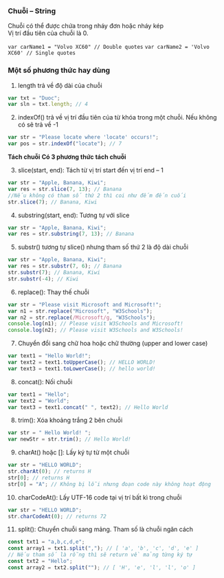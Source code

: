 ### Chuỗi – String

Chuỗi có thể được chứa trong nháy đơn hoặc nháy kép  
Vị trí đầu tiên của chuỗi là 0.

`var carName1 = "Volvo XC60" // Double quotes`
`var carName2 = 'Volvo XC60' // Single quotes`

### Một số phương thức hay dùng

1. length trả về độ dài của chuỗi

```javascript
var txt = "Duoc";
var sln = txt.length; // 4
```

2. indexOf() trả về vị trí đầu tiên của từ khóa trong một chuỗi. Nếu không có sẽ trả về -1

```javascript
var str = "Please locate where 'locate' occurs!";
var pos = str.indexOf("locate"); // 7
```

**Tách chuỗi**
**Có 3 phương thức tách chuỗi**

3. slice(start, end): Tách từ vị trí start đến vị trí end – 1

```javascript
var str = "Apple, Banana, Kiwi";
var res = str.slice(7, 13); // Banana
//Nếu không có tham số thứ 2 thì coi như đếm đến cuối
str.slice(7); // Banana, Kiwi
```

4. substring(start, end): Tương tự với slice

```javascript
var str = "Apple, Banana, Kiwi";
var res = str.substring(7, 13); // Banana
```

5. substr() tương tự slice() nhưng tham số thứ 2 là độ dài chuỗi

```javascript
var str = "Apple, Banana, Kiwi";
var res = str.substr(7, 6); // Banana
str.substr(7); // Banana, Kiwi
str.substr(-4); // Kiwi
```

6. replace(): Thay thế chuỗi

```javascript
var str = "Please visit Microsoft and Microsoft!";
var n1 = str.replace("Microsoft", "W3Schools");
var n2 = str.replace(/Microsoft/g, "W3Schools");
console.log(n1); // Please visit W3Schools and Microsoft!
console.log(n2); // Please visit W3Schools and W3Schools!
```

7. Chuyển đổi sang chữ hoa hoặc chữ thường (upper and lower case)

```javascript
var text1 = "Hello World!";
var text2 = text1.toUpperCase(); // HELLO WORLD!
var text3 = text1.toLowerCase(); // hello world!
```

8. concat(): Nối chuỗi

```javascript
var text1 = "Hello";
var text2 = "World";
var text3 = text1.concat(" ", text2); // Hello World
```

8. trim(): Xóa khoảng trắng 2 bên chuỗi

```javascript
var str = " Hello World! ";
var newStr = str.trim(); // Hello World!
```

9. charAt() hoặc []: Lấy ký tự từ một chuỗi

```javascript
var str = "HELLO WORLD";
str.charAt(0); // returns H
str[0]; // returns H
str[0] = "A"; // Không bị lỗi nhưng đoạn code này không hoạt động
```

10. charCodeAt(): Lấy UTF-16 code tại vị trí bất kì trong chuỗi

```javascript
var str = "HELLO WORLD";
str.charCodeAt(0); // returns 72
```

11. split(): Chuyển chuỗi sang mảng. Tham số là chuỗi ngăn cách

```javascript
const txt1 = "a,b,c,d,e";
const array1 = txt1.split(","); // [ 'a', 'b', 'c', 'd', 'e' ]
// Nếu tham số là rỗng thì sẽ return về mảng từng ký tự
const txt2 = "Hello";
const array2 = txt2.split(""); // [ 'H', 'e', 'l', 'l', 'o' ]
```
